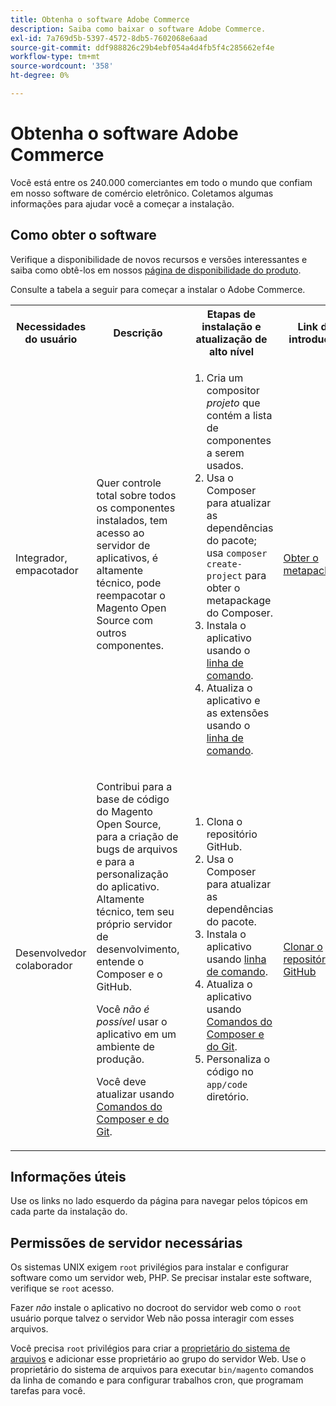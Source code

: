 ```yaml
---
title: Obtenha o software Adobe Commerce
description: Saiba como baixar o software Adobe Commerce.
exl-id: 7a769d5b-5397-4572-8db5-7602068e6aad
source-git-commit: ddf988826c29b4ebf054a4d4fb5f4c285662ef4e
workflow-type: tm+mt
source-wordcount: '358'
ht-degree: 0%

---
```


# Obtenha o software Adobe Commerce

Você está entre os 240.000 comerciantes em todo o mundo que confiam em nosso software de comércio eletrônico. Coletamos algumas informações para ajudar você a começar a instalação.

## Como obter o software

Verifique a disponibilidade de novos recursos e versões interessantes e saiba como obtê-los em nossos [página de disponibilidade do produto](https://devdocs.magento.com/release/availability.html).

Consulte a tabela a seguir para começar a instalar o Adobe Commerce.

<table>
    <tbody>
        <tr>
            <th>Necessidades do usuário</th>
            <th>Descrição</th>
            <th>Etapas de instalação e atualização de alto nível</th>
            <th>Link de introdução</th>
        </tr>
    <tr>
        <td><p>Integrador, empacotador</p></td>
        <td><p>Quer controle total sobre todos os componentes instalados, tem acesso ao servidor de aplicativos, é altamente técnico, pode reempacotar o Magento Open Source com outros componentes.</p>
        </td>
        <td><ol><li>Cria um compositor <em>projeto</em> que contém a lista de componentes a serem usados.</li>
            <li>Usa o Composer para atualizar as dependências do pacote; usa <code>composer create-project</code> para obter o metapackage do Composer.</li>
            <li>Instala o aplicativo usando o <a href="../advanced.md">linha de comando</a>.</li>
        <li>Atualiza o aplicativo e as extensões usando o  <a href="../../upgrade/implementation/perform-upgrade.md">linha de comando</a>.</li></ol></td>
        <td><p><a href="../composer.md">Obter o metapackage</a></p></td>
    </tr>
    <tr>
        <td><p>Desenvolvedor colaborador</p></td>
        <td><p>Contribui para a base de código do Magento Open Source, para a criação de bugs de arquivos e para a personalização do aplicativo. Altamente técnico, tem seu próprio servidor de desenvolvimento, entende o Composer e o GitHub.</p>
            <p>Você <em>não é possível</em> usar o aplicativo em um ambiente de produção.</p>
      <p>Você deve atualizar usando <a href="../../upgrade/developer/git-installs.md">Comandos do Composer e do Git</a>.</p></td>
        <td><ol><li>Clona o repositório GitHub.</li>
            <li>Usa o Composer para atualizar as dependências do pacote.</li>
            <li>Instala o aplicativo usando <a href="../advanced.md">linha de comando</a>.</li>
            <li>Atualiza o aplicativo usando <a href="../../upgrade/developer/git-installs.md">Comandos do Composer e do Git</a>.</li>
            <li>Personaliza o código no <code>app/code</code> diretório.</li></ol></td>
        <td><p><a href="https://developer.adobe.com/commerce/contributor/guides/install/clone-repository/">Clonar o repositório GitHub</a></p></td>
    </tr>
    </tbody>
</table>

## Informações úteis

Use os links no lado esquerdo da página para navegar pelos tópicos em cada parte da instalação do.

## Permissões de servidor necessárias

Os sistemas UNIX exigem `root` privilégios para instalar e configurar software como um servidor web, PHP. Se precisar instalar este software, verifique se `root` acesso.

Fazer *não* instale o aplicativo no docroot do servidor web como o `root` usuário porque talvez o servidor Web não possa interagir com esses arquivos.

Você precisa `root` privilégios para criar a [proprietário do sistema de arquivos](file-system/overview.md) e adicionar esse proprietário ao grupo do servidor Web. Use o proprietário do sistema de arquivos para executar `bin/magento` comandos da linha de comando e para configurar trabalhos cron, que programam tarefas para você.
